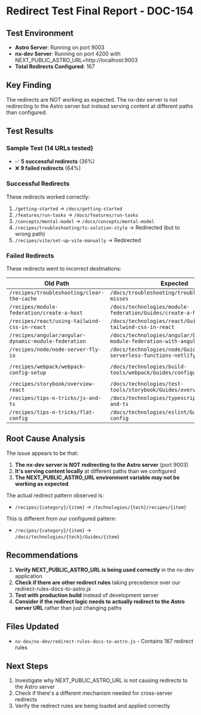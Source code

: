 # Redirect Test Final Report - DOC-154

## Test Environment
- **Astro Server**: Running on port 9003
- **nx-dev Server**: Running on port 4200 with NEXT_PUBLIC_ASTRO_URL=http://localhost:9003
- **Total Redirects Configured**: 167

## Key Finding
The redirects are NOT working as expected. The nx-dev server is not redirecting to the Astro server but instead serving content at different paths than configured.

## Test Results

### Sample Test (14 URLs tested)
- ✅ **5 successful redirects** (36%)
- ❌ **9 failed redirects** (64%)

### Successful Redirects
These redirects worked correctly:
1. `/getting-started` → `/docs/getting-started`
2. `/features/run-tasks` → `/docs/features/run-tasks`
3. `/concepts/mental-model` → `/docs/concepts/mental-model`
4. `/recipes/troubleshooting/ts-solution-style` → Redirected (but to wrong path)
5. `/recipes/vite/set-up-vite-manually` → Redirected

### Failed Redirects
These redirects went to incorrect destinations:

| Old Path | Expected | Actual |
|----------|----------|--------|
| `/recipes/troubleshooting/clear-the-cache` | `/docs/troubleshooting/troubleshoot-cache-misses` | `/troubleshooting/clear-the-cache` |
| `/recipes/module-federation/create-a-host` | `/docs/technologies/module-federation/Guides/create-a-host` | `/technologies/module-federation/recipes/create-a-host` |
| `/recipes/react/using-tailwind-css-in-react` | `/docs/technologies/react/Guides/using-tailwind-css-in-react` | `/technologies/react/recipes/using-tailwind-css-in-react` |
| `/recipes/angular/angular-dynamic-module-federation` | `/docs/technologies/angular/Guides/dynamic-module-federation-with-angular` | `/technologies/angular/recipes/angular-dynamic-module-federation` |
| `/recipes/node/node-server-fly-io` | `/docs/technologies/node/Guides/node-serverless-functions-netlify` | `/technologies/node/recipes/node-server-fly-io` |
| `/recipes/webpack/webpack-config-setup` | `/docs/technologies/build-tools/webpack/Guides/configure-webpack` | `/technologies/build-tools/webpack/recipes/webpack-config-setup` |
| `/recipes/storybook/overview-react` | `/docs/technologies/test-tools/storybook/Guides/overview-react` | `/technologies/test-tools/storybook/recipes/overview-react` |
| `/recipes/tips-n-tricks/js-and-ts` | `/docs/technologies/typescript/Guides/js-and-ts` | `/technologies/typescript/recipes/js-and-ts` |
| `/recipes/tips-n-tricks/flat-config` | `/docs/technologies/eslint/Guides/flat-config` | `/technologies/eslint/recipes/flat-config` |

## Root Cause Analysis

The issue appears to be that:
1. **The nx-dev server is NOT redirecting to the Astro server** (port 9003)
2. **It's serving content locally** at different paths than we configured
3. **The NEXT_PUBLIC_ASTRO_URL environment variable may not be working as expected**

The actual redirect pattern observed is:
- `/recipes/{category}/{item}` → `/technologies/{tech}/recipes/{item}`

This is different from our configured pattern:
- `/recipes/{category}/{item}` → `/docs/technologies/{tech}/Guides/{item}`

## Recommendations

1. **Verify NEXT_PUBLIC_ASTRO_URL is being used correctly** in the nx-dev application
2. **Check if there are other redirect rules** taking precedence over our redirect-rules-docs-to-astro.js
3. **Test with production build** instead of development server
4. **Consider if the redirect logic needs to actually redirect to the Astro server URL** rather than just changing paths

## Files Updated
- `nx-dev/nx-dev/redirect-rules-docs-to-astro.js` - Contains 167 redirect rules

## Next Steps
1. Investigate why NEXT_PUBLIC_ASTRO_URL is not causing redirects to the Astro server
2. Check if there's a different mechanism needed for cross-server redirects
3. Verify the redirect rules are being loaded and applied correctly